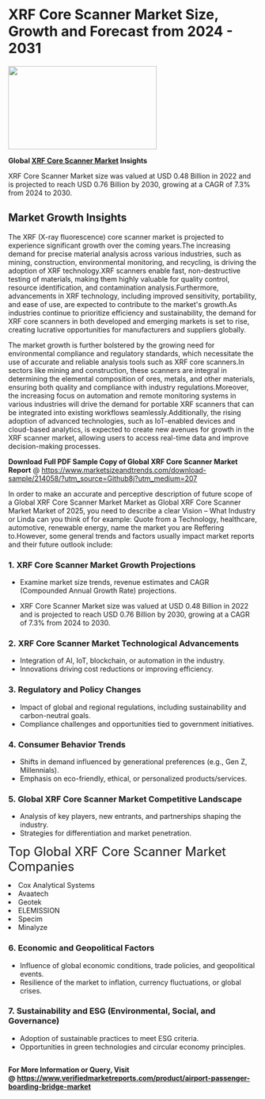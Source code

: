 <H1>XRF Core Scanner Market Size, Growth and Forecast from 2024 - 2031</H1><img class="aligncenter size-medium wp-image-584254" src="https://thirdeyenews.in/wp-content/uploads/2024/09/Global-Market-Research-300x168.jpeg" alt="" width="300" height="168" /><p><strong>Global&nbsp;<a href="https://www.marketsizeandtrends.com/download-sample/214058/?utm_source=Github8j?utm_medium=207">XRF Core Scanner Market</a> Insights</strong></p><p>XRF Core Scanner Market size was valued at USD 0.48 Billion in 2022 and is projected to reach USD 0.76 Billion by 2030, growing at a CAGR of 7.3% from 2024 to 2030.</p><p><h2>Market Growth Insights</h2> <p>The XRF (X-ray fluorescence) core scanner market is projected to experience significant growth over the coming years.The increasing demand for precise material analysis across various industries, such as mining, construction, environmental monitoring, and recycling, is driving the adoption of XRF technology.XRF scanners enable fast, non-destructive testing of materials, making them highly valuable for quality control, resource identification, and contamination analysis.Furthermore, advancements in XRF technology, including improved sensitivity, portability, and ease of use, are expected to contribute to the market's growth.As industries continue to prioritize efficiency and sustainability, the demand for XRF core scanners in both developed and emerging markets is set to rise, creating lucrative opportunities for manufacturers and suppliers globally.</p> <p>The market growth is further bolstered by the growing need for environmental compliance and regulatory standards, which necessitate the use of accurate and reliable analysis tools such as XRF core scanners.In sectors like mining and construction, these scanners are integral in determining the elemental composition of ores, metals, and other materials, ensuring both quality and compliance with industry regulations.Moreover, the increasing focus on automation and remote monitoring systems in various industries will drive the demand for portable XRF scanners that can be integrated into existing workflows seamlessly.Additionally, the rising adoption of advanced technologies, such as IoT-enabled devices and cloud-based analytics, is expected to create new avenues for growth in the XRF scanner market, allowing users to access real-time data and improve decision-making processes.</p> <p><span class=""><strong>Download Full PDF Sample Copy of Global XRF Core Scanner Market Report</strong> @ <a href="https://www.marketsizeandtrends.com/download-sample/214058/?utm_source=Github8j?utm_medium=207" target="_blank">https://www.marketsizeandtrends.com/download-sample/214058/?utm_source=Github8j?utm_medium=207</a></span></p><p>In order to make an accurate and perceptive description of future scope of a Global&nbsp;XRF Core Scanner Market Market as Global&nbsp;XRF Core Scanner Market Market of 2025, you need to describe a clear Vision &ndash; What Industry or Linda can you think of for example: Quote from a Technology, healthcare, automotive, renewable energy, name the market you are Reffering to.However, some general trends and factors usually impact market reports and their future outlook include:</p><h3>1.&nbsp;<strong>XRF Core Scanner Market Growth Projections</strong></h3><ul><li>Examine market size trends, revenue estimates and CAGR (Compounded Annual Growth Rate) projections.</li><li><p>XRF Core Scanner Market size was valued at USD 0.48 Billion in 2022 and is projected to reach USD 0.76 Billion by 2030, growing at a CAGR of 7.3% from 2024 to 2030.</p></li></ul><h3>2.&nbsp;<strong>XRF Core Scanner Market Technological Advancements</strong></h3><ul><li>Integration of AI, IoT, blockchain, or automation in the industry.</li><li>Innovations driving cost reductions or improving efficiency.</li></ul><h3>3.&nbsp;<strong>Regulatory and Policy Changes</strong></h3><ul><li>Impact of global and regional regulations, including sustainability and carbon-neutral goals.</li><li>Compliance challenges and opportunities tied to government initiatives.</li></ul><h3>4.&nbsp;<strong>Consumer Behavior Trends</strong></h3><ul><li>Shifts in demand influenced by generational preferences (e.g., Gen Z, Millennials).</li><li>Emphasis on eco-friendly, ethical, or personalized products/services.</li></ul><h3>5.&nbsp;<strong>Global XRF Core Scanner Market Competitive Landscape</strong></h3><ul><li>Analysis of key players, new entrants, and partnerships shaping the industry.</li><li>Strategies for differentiation and market penetration.</li></ul><p data-pm-slice="1 1 []"><span style="color: inherit; font-family: inherit; font-size: 25px;">Top Global XRF Core Scanner Market Companies</span></p><div class="" data-test-id=""><p><li>Cox Analytical Systems</li><li> Avaatech</li><li> Geotek</li><li> ELEMISSION</li><li> Specim</li><li> Minalyze</li></p></div><h3>6.&nbsp;<strong>Economic and Geopolitical Factors</strong></h3><ul><li>Influence of global economic conditions, trade policies, and geopolitical events.</li><li>Resilience of the market to inflation, currency fluctuations, or global crises.</li></ul><h3>7.&nbsp;<strong>Sustainability and ESG (Environmental, Social, and Governance)</strong></h3><ul><li>Adoption of sustainable practices to meet ESG criteria.</li><li>Opportunities in green technologies and circular economy principles.</li></ul><h2><strong style="font-size: 14px;">For More Information or Query, Visit @&nbsp;</strong><a style="background-color: #ffffff; font-size: 14px;" href="https://www.marketsizeandtrends.com/report/xrf-core-scanner-market/" target="_blank">https://www.verifiedmarketreports.com/product/airport-passenger-boarding-bridge-market</a></h2>
